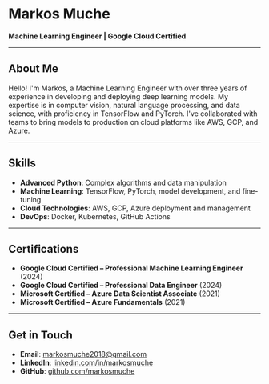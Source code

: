 # Markos Muche

**Machine Learning Engineer | Google Cloud Certified**

---

## About Me

Hello! I'm Markos, a Machine Learning Engineer with over three years of experience in developing and deploying deep learning models. My expertise is in computer vision, natural language processing, and data science, with proficiency in TensorFlow and PyTorch. I've collaborated with teams to bring models to production on cloud platforms like AWS, GCP, and Azure.

---

## Skills

- **Advanced Python**: Complex algorithms and data manipulation
- **Machine Learning**: TensorFlow, PyTorch, model development, and fine-tuning
- **Cloud Technologies**: AWS, GCP, Azure deployment and management
- **DevOps**: Docker, Kubernetes, GitHub Actions

---

## Certifications

- **Google Cloud Certified – Professional Machine Learning Engineer** (2024)
- **Google Cloud Certified – Professional Data Engineer** (2024)
- **Microsoft Certified – Azure Data Scientist Associate** (2021)
- **Microsoft Certified – Azure Fundamentals** (2021)

---

## Get in Touch

- **Email**: [markosmuche2018@gmail.com](mailto:markosmuche2018@gmail.com)
- **LinkedIn**: [linkedin.com/in/markosmuche](https://www.linkedin.com/in/markosmuche)
- **GitHub**: [github.com/markosmuche](https://github.com/markosmuche)
